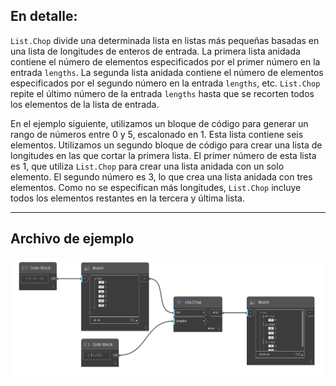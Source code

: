 ## En detalle:
`List.Chop` divide una determinada lista en listas más pequeñas basadas en una lista de longitudes de enteros de entrada. La primera lista anidada contiene el número de elementos especificados por el primer número en la entrada `lengths`. La segunda lista anidada contiene el número de elementos especificados por el segundo número en la entrada `lengths`, etc. `List.Chop` repite el último número de la entrada `lengths` hasta que se recorten todos los elementos de la lista de entrada.

En el ejemplo siguiente, utilizamos un bloque de código para generar un rango de números entre 0 y 5, escalonado en 1. Esta lista contiene seis elementos. Utilizamos un segundo bloque de código para crear una lista de longitudes en las que cortar la primera lista. El primer número de esta lista es 1, que utiliza `List.Chop` para crear una lista anidada con un solo elemento. El segundo número es 3, lo que crea una lista anidada con tres elementos. Como no se especifican más longitudes, `List.Chop` incluye todos los elementos restantes en la tercera y última lista.
___
## Archivo de ejemplo

![List.Chop](./DSCore.List.Chop_img.jpg)
